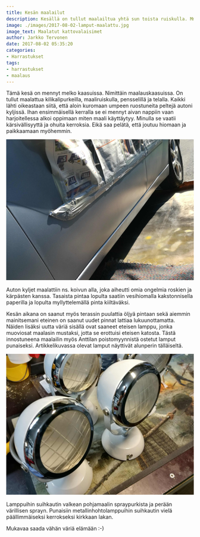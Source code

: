 ```yaml
---
title: Kesän maalailut
description: Kesällä on tullut maalailtua yhtä sun toista ruiskulla. Mm. auto, lattia sekä lamput ovat saaneet uutta maalipintaa.
image: ./images/2017-08-02-lamput-maalattu.jpg
image_text: Maalatut kattovalaisimet
author: Jarkko Tervonen
date: 2017-08-02 05:35:20
categories:
- Harrastukset
tags:
- harrastukset
- maalaus
---
```

Tämä kesä on mennyt melko kaasuissa. Nimittäin maalauskaasuissa. On tullut maalattua kilikalipurkeilla, maaliruiskulla, pensselillä ja telalla. Kaikki lähti oikeastaan siitä, että aloin kuromaan umpeen ruostuneita peltejä autoni kyljissä. Ihan ensimmäisellä kerralla se ei mennyt aivan nappiin vaan harjoitellessa alkoi oppimaan miten maali käyttäytyy. Minulla se vaatii kärsivällisyyttä ja ohuita kerroksia. Eikä saa pelätä, että joutuu hiomaan ja paikkaamaan myöhemmin.

![Ford Focusin kyljet saavat lähes virheettömän pinnan](./images/2017-08-02-ford-focus-maalaus.jpg)

Auton kyljet maalattiin ns. koivun alla, joka aiheutti omia ongelmia roskien ja kärpästen kanssa. Tasaista pintaa lopulta saatiin vesihiomalla kakstonnisella paperilla ja lopulta myllyttelemällä pinta kiiltäväksi.

Kesän aikana on saanut myös terassin puulattia öljyä pintaan sekä aiemmin mainitsemani eteinen on saanut uudet pinnat lattiaa lukuunottamatta. Näiden lisäksi uutta väriä sisällä ovat saaneet eteisen lamppu, jonka muoviosat maalasin mustaksi, jotta se erottuisi eteisen katosta. Tästä innostuneena maalailin myös Anttilan poistomyynnistä ostetut lamput punaiseksi. Artikkelikuvassa olevat lamput näyttivät alunperin tälläiseltä.

![Alkuperäiset lamput](./images/2017-08-02-lamput-alkup.jpg)

Lamppuihin suihkautin valkean pohjamaalin spraypurkista ja perään värillisen sprayn. Punaisiin metallinhohtolamppuihin suihkautin vielä päällimmäiseksi kerrokseksi kirkkaan lakan.

Mukavaa saada vähän väriä elämään :-)
